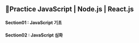 ## 🚀Practice JavaScript | Node.js | React.js

#### Section01 : JavaScript 기초

#### Section02 : JavaScript 심화

